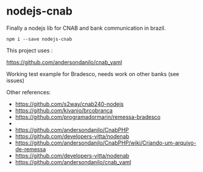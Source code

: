 # nodejs-cnab

Finally a nodejs lib for CNAB and bank communication in brazil.

`npm i --save nodejs-cnab`

This project uses :

https://github.com/andersondanilo/cnab_yaml

Working test example for Bradesco, needs work on other banks (see issues)


Other references:

* https://github.com/s2way/cnab240-nodejs
* https://github.com/kivanio/brcobranca
* https://github.com/programadormarin/remessa-bradesco
* 
* https://github.com/andersondanilo/CnabPHP
* https://github.com/developers-vitta/nodenab
* https://github.com/andersondanilo/CnabPHP/wiki/Criando-um-arquivo-de-remessa
* https://github.com/developers-vitta/nodenab
* https://github.com/andersondanilo/cnab_yaml
